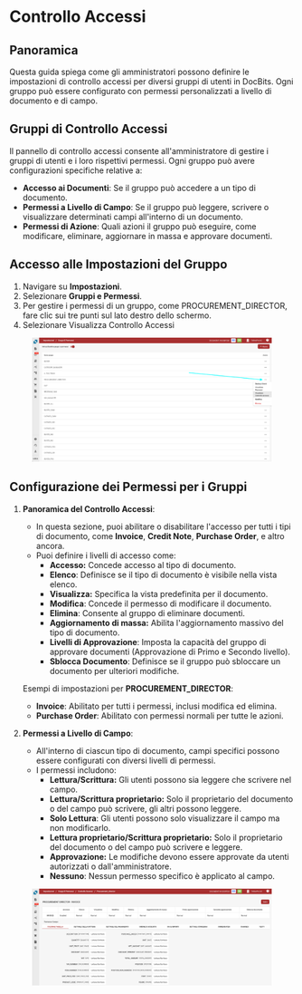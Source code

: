 # Controllo Accessi

## Panoramica

Questa guida spiega come gli amministratori possono definire le impostazioni di controllo accessi per diversi gruppi di utenti in DocBits. Ogni gruppo può essere configurato con permessi personalizzati a livello di documento e di campo.

## Gruppi di Controllo Accessi

Il pannello di controllo accessi consente all'amministratore di gestire i gruppi di utenti e i loro rispettivi permessi. Ogni gruppo può avere configurazioni specifiche relative a:

* **Accesso ai Documenti**: Se il gruppo può accedere a un tipo di documento.
* **Permessi a Livello di Campo**: Se il gruppo può leggere, scrivere o visualizzare determinati campi all'interno di un documento.
* **Permessi di Azione**: Quali azioni il gruppo può eseguire, come modificare, eliminare, aggiornare in massa e approvare documenti.

## **Accesso alle Impostazioni del Gruppo**

1. Navigare su **Impostazioni**.
2. Selezionare **Gruppi e Permessi**.
3. Per gestire i permessi di un gruppo, come PROCUREMENT\_DIRECTOR, fare clic sui tre punti sul lato destro dello schermo.
4. Selezionare Visualizza Controllo Accessi

<figure><img src="../../../../../.gitbook/assets/Access-Control_it.png" alt=""><figcaption></figcaption></figure>

## Configurazione dei Permessi per i Gruppi

1.  **Panoramica del Controllo Accessi**:

    * In questa sezione, puoi abilitare o disabilitare l'accesso per tutti i tipi di documento, come **Invoice**, **Credit Note**, **Purchase Order**, e altro ancora.
    * Puoi definire i livelli di accesso come:
      * **Accesso:** Concede accesso al tipo di documento.
      * **Elenco**: Definisce se il tipo di documento è visibile nella vista elenco.
      * **Visualizza:** Specifica la vista predefinita per il documento.
      * **Modifica**: Concede il permesso di modificare il documento.
      * **Elimina**: Consente al gruppo di eliminare documenti.
      * **Aggiornamento di massa:** Abilita l'aggiornamento massivo del tipo di documento.
      * **Livelli di Approvazione**: Imposta la capacità del gruppo di approvare documenti (Approvazione di Primo e Secondo livello).
      * **Sblocca Documento**: Definisce se il gruppo può sbloccare un documento per ulteriori modifiche.

    Esempi di impostazioni per **PROCUREMENT\_DIRECTOR**:

    * **Invoice**: Abilitato per tutti i permessi, inclusi modifica ed elimina.
    * **Purchase Order**: Abilitato con permessi normali per tutte le azioni.
2. **Permessi a Livello di Campo**:
   * All'interno di ciascun tipo di documento, campi specifici possono essere configurati con diversi livelli di permessi.
   * I permessi includono:
     * **Lettura/Scrittura:** Gli utenti possono sia leggere che scrivere nel campo.
     * **Lettura/Scrittura proprietario:** Solo il proprietario del documento o del campo può scrivere, gli altri possono leggere.
     * **Solo Lettura**: Gli utenti possono solo visualizzare il campo ma non modificarlo.
     * **Lettura proprietario/Scrittura proprietario:** Solo il proprietario del documento o del campo può scrivere e leggere.
     * **Approvazione:** Le modifiche devono essere approvate da utenti autorizzati o dall'amministratore.
     * **Nessuno**: Nessun permesso specifico è applicato al campo.

<figure><img src="../../../../../.gitbook/assets/Access-Control2_it.png" alt=""><figcaption></figcaption></figure>
